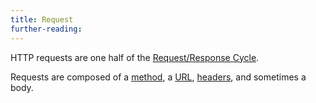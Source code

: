 ```yaml
---
title: Request
further-reading:
---
```

HTTP requests are one half of the [Request/Response Cycle](/request-response-cycle).

Requests are composed of a [method](/http-methods), a [URL](/url-uniform-resource-locator), [headers](/headers), and sometimes a body.

